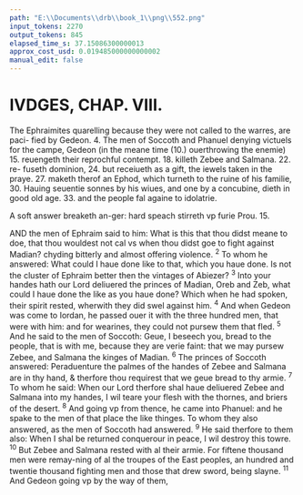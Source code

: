 ```yaml
---
path: "E:\\Documents\\drb\\book_1\\png\\552.png"
input_tokens: 2270
output_tokens: 845
elapsed_time_s: 37.15086300000013
approx_cost_usd: 0.019485000000000002
manual_edit: false
---
```

# IVDGES, CHAP. VIII.

The Ephraimites quarelling because they were not called to the warres, are paci-
fied by Gedeon. 4. The men of Soccoth and Phanuel denying victuels for
the campe, Gedeon (in the meane time (10.) ouerthrowing the enemie) 15.
reuengeth their reprochful contempt. 18. killeth Zebee and Salmana. 22. re-
fuseth dominion, 24. but receiueth as a gift, the iewels taken in the praye.
27. maketh therof an Ephod, which turneth to the ruine of his familie, 30.
Hauing seuentie sonnes by his wiues, and one by a concubine, dieth in good
old age. 33. and the people fal againe to idolatrie.

<aside>A soft answer breaketh an-ger: hard speach stirreth vp furie Prou. 15.</aside>

AND the men of Ephraim said to him: What is this that thou didst meane to doe, that thou wouldest not cal vs when thou didst goe to fight against Madian? chyding bitterly and almost offering violence. <sup>2</sup> To whom he answered: What could I haue done like to that, which you haue done. Is not the cluster of Ephraim better then the vintages of Abiezer? <sup>3</sup> Into your handes hath our Lord deliuered the princes of Madian, Oreb and Zeb, what could I haue done the like as you haue done? Which when he had spoken, their spirit rested, wherwith they did swel against him. <sup>4</sup> And when Gedeon was come to Iordan, he passed ouer it with the three hundred men, that were with him: and for wearines, they could not pursew them that fled. <sup>5</sup> And he said to the men of Soccoth: Geue, I beseech you, bread to the people, that is with me, because they are verie faint: that we may pursew Zebee, and Salmana the kinges of Madian. <sup>6</sup> The princes of Soccoth answered: Peraduenture the palmes of the handes of Zebee and Salmana are in thy hand, & therfore thou requirest that we geue bread to thy armie. <sup>7</sup> To whom he said: When our Lord therfore shal haue deliuered Zebee and Salmana into my handes, I wil teare your flesh with the thornes, and briers of the desert. <sup>8</sup> And going vp from thence, he came into Phanuel: and he spake to the men of that place the like thinges. To whom they also answered, as the men of Soccoth had answered. <sup>9</sup> He said therfore to them also: When I shal be returned conquerour in peace, I wil destroy this towre. <sup>10</sup> But Zebee and Salmana rested with al their armie. For fiftene thousand men were remay-ning of al the troupes of the East peoples, an hundred and twentie thousand fighting men and those that drew sword, being slayne. <sup>11</sup> And Gedeon going vp by the way of them,

[^1]: Gedeon: